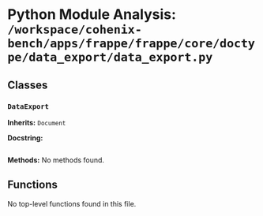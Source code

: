 # Python Module Analysis: `/workspace/cohenix-bench/apps/frappe/frappe/core/doctype/data_export/data_export.py`

## Classes

### `DataExport`
**Inherits:** `Document`


**Docstring:**
```

```

**Methods:**
No methods found.




## Functions

No top-level functions found in this file.
